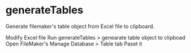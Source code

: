 # generateTables
Generate filemaker's table object from Excel file to clipboard.

Modify Excel file
Run generateTables > genearate table object to clipboad
Open FileMaker's Manage Database > Table tab
Paset it
